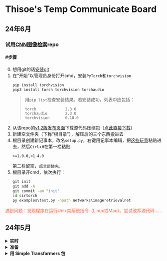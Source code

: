 # Thisoe's Temp Communicate Board

## 24年6月
### 试用[CNN图像检索](https://github.com/filipradenovic/cnnimageretrieval-pytorch/tree/master)repo
#### \#步骤
0. 想用git的话[安装git](https://gitforwindows.org/)
1. 在“开始”以管理员身份打开cmd，安装`PyTorch`和`torchvision`
   ```bat
   pip install torchvision
   pip3 install torch torchvision torchaudio
   ```
   > 用`pip list`检查安装结果。若安装成功，列表中应包括：
   > ```
   > torch             2.3.0
   > torchaudio        2.3.0
   > torchvision       0.18.0
   > ```
2. 从该repo的[v1.2版发布页面](https://github.com/filipradenovic/cnnimageretrieval-pytorch/releases/tag/v1.2)下载源代码压缩包（[点此直接下载](https://github.com/filipradenovic/cnnimageretrieval-pytorch/archive/refs/tags/v1.2.zip)）
3. 新建空文件夹（下称“根目录”），解压后的三个东西搬进去
4. 根目录创建新记事本，改名`setup.py`，右键用记事本编辑，把[这些玩意](https://github.com/filipradenovic/cnnimageretrieval-pytorch/blob/master/setup.py)粘贴进去，然后`Ctrl`+`H`在第一栏粘贴
   ```
   >=1.0.0,<1.4.0
   ```
   第二栏留空，点`全部替换`。
5. 根目录开cmd，依次执行：
   ```bat
   git init
   git add -A
   git commit -am "init"
   cd cirtorch
   py examples\test.py -npath networks\imageretrievalnet
   ```
<span style="color:tomato">遇到问题：发现程序在运行Unix类系统指令（Linux或Mac）。尝试改写源代码……</span>
 




## 24年5月
<details><summary><b>实时</b></summary><br/>
[油管教程](https://www.youtube.com/watch?v=2S1dgHpqCdk&list=PLhhyoLH6IjfxeoooqP9rhU3HJIAVAJ3Vz&index=1)

[pip 安装程序源](https://bootstrap.pypa.io/get-pip.py)
(Ctrl+S保存文件，在文件管理器的地址栏写cmd，使用指令`py get-pip.py`)
<hr>
</details>

<details><summary><b>准备</b></summary><br/>
1. 下载 [Anaconda](https://www.anaconda.com/download/success)
2. 下载 [PyCharm IDE](https://www.jetbrains.com/pycharm/download/?section=windows)
3. [Python 官网](https://www.python.org/downloads/)安装 Python （PowerShell检查：`py --version`）
4. 安装 pip （PowerShell检查：`pip3 -V`）
5. PowerShell 安装 PyTorch: `pip3 install torch torchvision torchaudio` （）
6. 后台开个小抄 [CONDA CHEAT SHEET](https://docs.conda.io/projects/conda/en/4.6.0/_downloads/52a95608c49671267e40c689e0bc00ca/conda-cheatsheet.pdf)
<hr>
</details>

<details><summary><b>用 Simple Transformers 包</b></summary><br/>
> [教程](https://youtu.be/u--UVvH-LIQ)
> 
> GitHub: [Simple Transformers](https://github.com/ThilinaRajapakse/simpletransformers)

1. 安装 [simpletransformers](https://simpletransformers.ai/docs/installation/)

https://simpletransformers.ai/docs/installation/
<hr>
</details>
